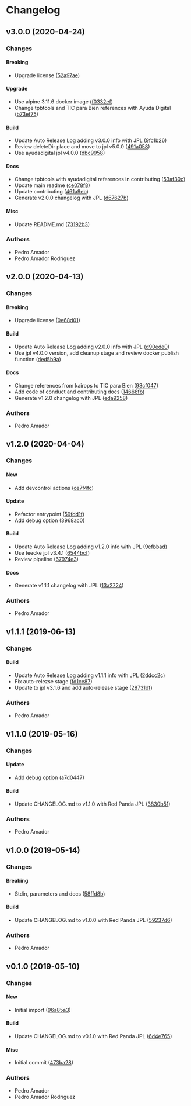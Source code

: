 # Changelog

## v3.0.0 (2020-04-24)

### Changes

#### Breaking

* Upgrade license ([52a97ae](https://github.com/ayudadigital/dc-md2html/commit/52a97ae))

#### Upgrade

* Use alpine 3.11.6 docker image ([f0332ef](https://github.com/ayudadigital/dc-md2html/commit/f0332ef))
* Change tpbtools and TIC para Bien references with Ayuda Digital ([b73ef75](https://github.com/ayudadigital/dc-md2html/commit/b73ef75))

#### Build

* Update Auto Release Log adding v3.0.0 info with JPL ([9fc1b26](https://github.com/ayudadigital/dc-md2html/commit/9fc1b26))
* Review deleteDir place and move to jpl v5.0.0 ([491a058](https://github.com/ayudadigital/dc-md2html/commit/491a058))
* Use ayudadigital jpl v4.0.0 ([dbc9958](https://github.com/ayudadigital/dc-md2html/commit/dbc9958))

#### Docs

* Change tpbtools with ayudadigital references in contributing ([53af30c](https://github.com/ayudadigital/dc-md2html/commit/53af30c))
* Update main readme ([ce078f8](https://github.com/ayudadigital/dc-md2html/commit/ce078f8))
* Update contributing ([461a9eb](https://github.com/ayudadigital/dc-md2html/commit/461a9eb))
* Generate v2.0.0 changelog with JPL ([d67627b](https://github.com/ayudadigital/dc-md2html/commit/d67627b))

#### Misc

* Update README.md ([73192b3](https://github.com/ayudadigital/dc-md2html/commit/73192b3))

### Authors

* Pedro Amador
* Pedro Amador Rodríguez

## v2.0.0 (2020-04-13)

### Changes

#### Breaking

* Upgrade license ([0e68d01](https://github.com/ayudadigital/dc-md2html/commit/0e68d01))

#### Build

* Update Auto Release Log adding v2.0.0 info with JPL ([d90ede0](https://github.com/ayudadigital/dc-md2html/commit/d90ede0))
* Use jpl v4.0.0 version, add cleanup stage and review docker publish function ([ded5b9a](https://github.com/ayudadigital/dc-md2html/commit/ded5b9a))

#### Docs

* Change references from kairops to TIC para Bien ([93cf047](https://github.com/ayudadigital/dc-md2html/commit/93cf047))
* Add code of conduct and contributing docs ([14668fb](https://github.com/ayudadigital/dc-md2html/commit/14668fb))
* Generate v1.2.0 changelog with JPL ([eda9258](https://github.com/ayudadigital/dc-md2html/commit/eda9258))

### Authors

* Pedro Amador

## v1.2.0 (2020-04-04)

### Changes

#### New

* Add devcontrol actions ([ce7f4fc](https://github.com/ayudadigital/dc-md2html/commit/ce7f4fc))

#### Update

* Refactor entrypoint ([59fdd1f](https://github.com/ayudadigital/dc-md2html/commit/59fdd1f))
* Add debug option ([3968ac0](https://github.com/ayudadigital/dc-md2html/commit/3968ac0))

#### Build

* Update Auto Release Log adding v1.2.0 info with JPL ([9efbbad](https://github.com/ayudadigital/dc-md2html/commit/9efbbad))
* Use teecke jpl v3.4.1 ([6544bcf](https://github.com/ayudadigital/dc-md2html/commit/6544bcf))
* Review pipeline ([67974e3](https://github.com/ayudadigital/dc-md2html/commit/67974e3))

#### Docs

* Generate v1.1.1 changelog with JPL ([13a2724](https://github.com/ayudadigital/dc-md2html/commit/13a2724))

### Authors

* Pedro Amador

## v1.1.1 (2019-06-13)

### Changes

#### Build

* Update Auto Release Log adding v1.1.1 info with JPL ([2ddcc2c](https://github.com/ayudadigital/dc-md2html/commit/2ddcc2c))
* Fix auto-relezse stage ([fd1ce87](https://github.com/ayudadigital/dc-md2html/commit/fd1ce87))
* Update to jpl v3.1.6 and add auto-release stage ([28731df](https://github.com/ayudadigital/dc-md2html/commit/28731df))

### Authors

* Pedro Amador

## v1.1.0 (2019-05-16)

### Changes

#### Update

* Add debug option ([a7d0447](https://github.com/ayudadigital/dc-md2html/commit/a7d0447))

#### Build

* Update CHANGELOG.md to v1.1.0 with Red Panda JPL ([3830b51](https://github.com/ayudadigital/dc-md2html/commit/3830b51))

### Authors

* Pedro Amador

## v1.0.0 (2019-05-14)

### Changes

#### Breaking

* Stdin, parameters and docs ([58ffd8b](https://github.com/ayudadigital/dc-md2html/commit/58ffd8b))

#### Build

* Update CHANGELOG.md to v1.0.0 with Red Panda JPL ([59237d6](https://github.com/ayudadigital/dc-md2html/commit/59237d6))

### Authors

* Pedro Amador

## v0.1.0 (2019-05-10)

### Changes

#### New

* Initial import ([96a85a3](https://github.com/ayudadigital/dc-md2html/commit/96a85a3))

#### Build

* Update CHANGELOG.md to v0.1.0 with Red Panda JPL ([6d4e765](https://github.com/ayudadigital/dc-md2html/commit/6d4e765))

#### Misc

* Initial commit ([473ba28](https://github.com/ayudadigital/dc-md2html/commit/473ba28))

### Authors

* Pedro Amador
* Pedro Amador Rodríguez

